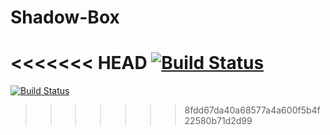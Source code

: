 # Shadow-Box
<<<<<<< HEAD
[![Build Status](https://travis-ci.org/Mtelly/Shadow-Box.svg?branch=master)](https://travis-ci.org/Mtelly/Shadow-Box)
=======
[![Build Status](https://travis-ci.org/Mtelly/Shadow-Box.svg?branch=master)](https://travis-ci.org/Mtelly/Shadow-Box)
>>>>>>> 8fdd67da40a68577a4a600f5b4f22580b71d2d99
